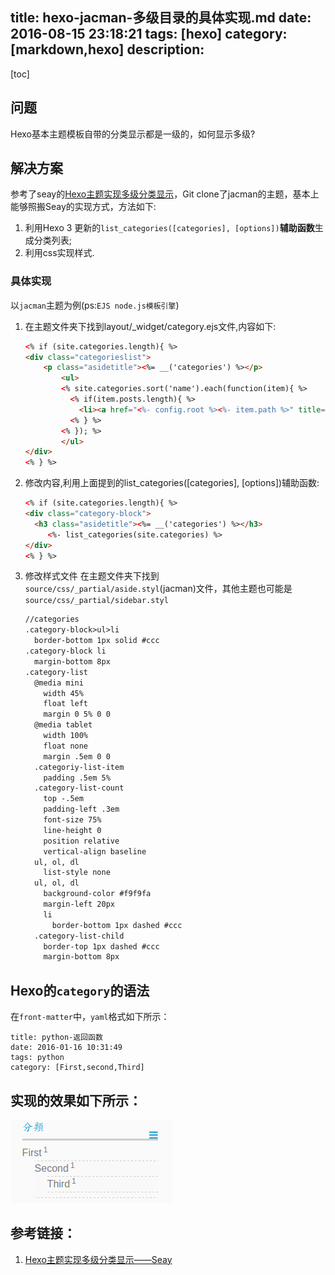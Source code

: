 title: hexo-jacman-多级目录的具体实现.md
date: 2016-08-15 23:18:21
tags: [hexo]
category: [markdown,hexo]
description:
---

[toc]

## 问题

Hexo基本主题模板自带的分类显示都是一级的，如何显示多级?

## 解决方案

参考了seay的[Hexo主题实现多级分类显示]，Git clone了jacman的主题，基本上能够照搬Seay的实现方式，方法如下:

1. 利用Hexo 3 更新的`list_categories([categories], [options])`**辅助函数**生成分类列表;
2. 利用css实现样式.

### 具体实现

<!-- more -->

以`jacman`主题为例(ps:`EJS node.js模板引擎`)

1. 在主题文件夹下找到layout/_widget/category.ejs文件,内容如下:
    ```html
    <% if (site.categories.length){ %>
    <div class="categorieslist">
        <p class="asidetitle"><%= __('categories') %></p>
            <ul>
            <% site.categories.sort('name').each(function(item){ %>
              <% if(item.posts.length){ %>
                <li><a href="<%- config.root %><%- item.path %>" title="<%= item.name %>"><%= item.name %><sup><%= item.posts.length %></sup></a></li>
              <% } %>
            <% }); %>
            </ul>
    </div>
    <% } %>
    ```
2. 修改内容,利用上面提到的list_categories([categories], [options])辅助函数:
    ```html
    <% if (site.categories.length){ %>
    <div class="category-block">
      <h3 class="asidetitle"><%= __('categories') %></h3>
         <%- list_categories(site.categories) %>
    </div>
    <% } %>
    ```
3. 修改样式文件
   在主题文件夹下找到`source/css/_partial/aside.styl`(jacman)文件，其他主题也可能是`source/css/_partial/sidebar.styl`
    ```html
    //categories
    .category-block>ul>li
      border-bottom 1px solid #ccc
    .category-block li
      margin-bottom 8px
    .category-list
      @media mini
        width 45%
        float left
        margin 0 5% 0 0
      @media tablet
        width 100%
        float none
        margin .5em 0 0
      .categoriy-list-item
        padding .5em 5%
      .category-list-count
        top -.5em
        padding-left .3em
        font-size 75%
        line-height 0
        position relative
        vertical-align baseline
      ul, ol, dl
        list-style none
      ul, ol, dl
        background-color #f9f9fa
        margin-left 20px
        li
          border-bottom 1px dashed #ccc
      .category-list-child
        border-top 1px dashed #ccc
        margin-bottom 8px
    ```


## Hexo的`category`的语法

在`front-matter`中，`yaml`格式如下所示：
```
title: python-返回函数
date: 2016-01-16 10:31:49
tags: python
category: [First,second,Third]
```

## 实现的效果如下所示：  

![多级目录效果图](images/markdown/hexo-multi-catalog-display.jpg)

## 参考链接：

1. [Hexo主题实现多级分类显示——Seay](https://segmentfault.com/a/1190000004359502)

<!-- 内嵌参考链接　-->
[Hexo主题实现多级分类显示]: https://segmentfault.com/a/1190000004359502

